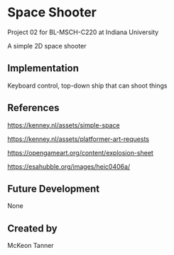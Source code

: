 # Space Shooter

Project 02 for BL-MSCH-C220 at Indiana University 

A simple 2D space shooter

## Implementation

Keyboard control, top-down ship that can shoot things

## References

https://kenney.nl/assets/simple-space

https://kenney.nl/assets/platformer-art-requests

https://opengameart.org/content/explosion-sheet

https://esahubble.org/images/heic0406a/

## Future Development

None

## Created by

McKeon Tanner
